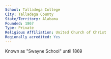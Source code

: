 ```yaml
---
School: Talladega College
City: Talladega County
State/Territory: Alabama
Founded: 1867
Type: Private
Religious Affiliation: United Church of Christ
Regionally acredited: Yes
---
```

Known as "Swayne School" until 1869